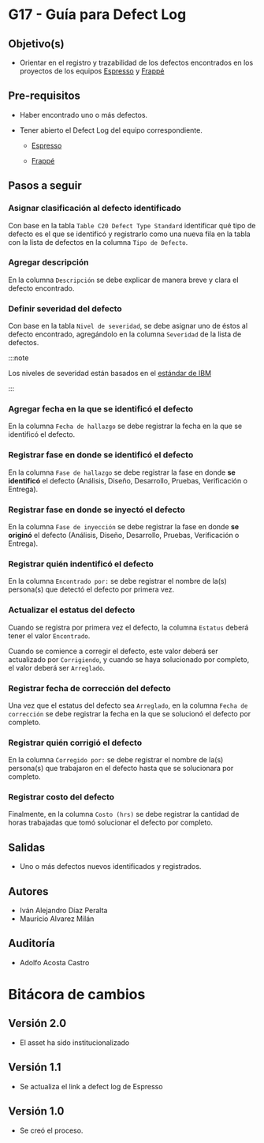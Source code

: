 # G17 - Guía para Defect Log

## Objetivo(s)

- Orientar en el registro y trazabilidad de los defectos encontrados en los proyectos de los equipos [Espresso](https://github.com/Taro-IT/espresso/) y [Frappé](https://github.com/Taro-IT/frappe/)

## Pre-requisitos

- Haber encontrado uno o más defectos.

- Tener abierto el Defect Log del equipo correspondiente.
  
  - [Espresso](https://docs.google.com/spreadsheets/d/1n6PMomqQTDm6H63FSoyWhuyGEX2YNRk_ZnLx1ZDeG1A/edit#gid=193018758)


  - [Frappé](https://docs.google.com/spreadsheets/d/1p8eNzn0IgJH-SGfaK-i6bGYGC0DOQpu-bQXMhOE0LYU/edit#gid=136918999)

## Pasos a seguir

### Asignar clasificación al defecto identificado

Con base en la tabla `Table C20 Defect Type Standard` identificar qué tipo de defecto es el que se identificó y registrarlo como una nueva fila en la tabla con la lista de defectos en la columna `Tipo de Defecto`.

### Agregar descripción

En la columna `Descripción` se debe explicar de manera breve y clara el defecto encontrado.

### Definir severidad del defecto

Con base en la tabla `Nivel de severidad`, se debe asignar uno de éstos al defecto encontrado, agregándolo en la columna `Severidad` de la lista de defectos.

:::note

Los niveles de severidad están basados en el [estándar de IBM](https://www.ibm.com/support/pages/ibm-enterprise-support-and-preferred-care-severity-definitions)

:::

### Agregar fecha en la que se identificó el defecto

En la columna `Fecha de hallazgo` se debe registrar la fecha en la que se identificó el defecto.

### Registrar fase en donde se identificó el defecto

En la columna `Fase de hallazgo` se debe registrar la fase en donde **se identificó** el defecto (Análisis, Diseño, Desarrollo, Pruebas, Verificación o Entrega).

### Registrar fase en donde se inyectó el defecto

En la columna `Fase de inyección` se debe registrar la fase en donde **se originó** el defecto (Análisis, Diseño, Desarrollo, Pruebas, Verificación o Entrega).

### Registrar quién indentificó el defecto

En la columna `Encontrado por:` se debe registrar el nombre de la(s) persona(s) que detectó el defecto por primera vez.

### Actualizar el estatus del defecto

Cuando se registra por primera vez el defecto, la columna `Estatus` deberá tener el valor `Encontrado`.

Cuando se comience a corregir el defecto, este valor deberá ser actualizado por `Corrigiendo`, y cuando se haya solucionado por completo, el valor deberá ser `Arreglado`.

### Registrar fecha de corrección del defecto

Una vez que el estatus del defecto sea `Arreglado`, en la columna `Fecha de corrección` se debe registrar la fecha en la que se solucionó el defecto por completo.

### Registrar quién corrigió el defecto

En la columna `Corregido por:` se debe registrar el nombre de la(s) persona(s) que trabajaron en el defecto hasta que se solucionara por completo.

### Registrar costo del defecto

Finalmente, en la columna `Costo (hrs)` se debe registrar la cantidad de horas trabajadas que tomó solucionar el defecto por completo.



## Salidas

- Uno o más defectos nuevos identificados y registrados.

## Autores

- Iván Alejandro Díaz Peralta
- Mauricio Alvarez Milán 

## Auditoría

- Adolfo Acosta Castro

# Bitácora de cambios
## Versión 2.0
  - El asset ha sido institucionalizado
  
## Versión 1.1
- Se actualiza el link a defect log de Espresso

## Versión 1.0

- Se creó el proceso.